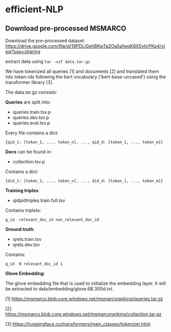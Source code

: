 # efficient-NLP

## Download pre-processed MSMARCO

Download the pre-processed dataset: https://drive.google.com/file/d/19PDLjGehBKwTa2Oa5a1wqK8X5vhrPKp4/view?usp=sharing

extract data using ```tar -xzf data.tar.gz```

We have tokenized all queries [1] and documents [2] and translated them into token-ids following the bert vocabulary ('bert-base-uncased') using the transformer library [3].

The data.tar.gz consists:


**Queries** are split into:
- queries.train.tsv.p
- queries.dev.tsv.p
- queries.eval.tsv.p

Every file contains a dict:
```
{qid_1: [token_1, ..., token_n], ..., qid_d: [token_1, ..., token_m]}
```

**Docs** can be found in:
- collection.tsv.p

Contains a dict: 
```
{did_1: [token_1, ..., token_n], ..., did_d: [token_1, ..., token_m]}
```

**Training triples**:

- qidpidtriples.train.full.tsv

Contains triplets: 
```
q_id  relevant_doc_id non_relevant_doc_id
```

**Ground truth**:

- qrels.train.tsv
- qrels.dev.tsv

Contains:
```
q_id  0 relevant_doc_id 1
```

**Glove Embedding**:

The glove embedding file that is used to initialize the embedding layer. It will be extracted to data/embedding/glove.6B.300d.txt.




[1] https://msmarco.blob.core.windows.net/msmarcoranking/queries.tar.gz

[2] https://msmarco.blob.core.windows.net/msmarcoranking/collection.tar.gz

[3] https://huggingface.co/transformers/main_classes/tokenizer.html
